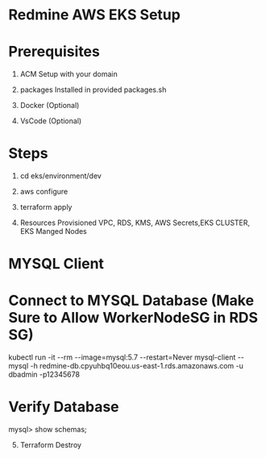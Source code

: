 # Redmine AWS EKS Setup

# Prerequisites

1. ACM Setup with your domain

2. packages Installed in provided packages.sh

3. Docker (Optional)

4. VsCode (Optional)

# Steps

1. cd eks/environment/dev

2. aws configure 

3. terraform apply

4. Resources Provisioned VPC, RDS, KMS, AWS Secrets,EKS CLUSTER, EKS Manged Nodes

# MYSQL Client
# Connect to MYSQL Database (Make Sure to Allow WorkerNodeSG in RDS SG)
kubectl run -it --rm --image=mysql:5.7 --restart=Never mysql-client -- mysql -h redmine-db.cpyuhbq10eou.us-east-1.rds.amazonaws.com -u dbadmin -p12345678

# Verify Database
mysql> show schemas;


5. Terraform Destroy
